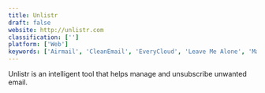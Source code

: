 ```yaml
---
title: Unlistr
draft: false 
website: http://unlistr.com
classification: ['']
platform: ['Web']
keywords: ['Airmail', 'CleanEmail', 'EveryCloud', 'Leave Me Alone', 'MailBase Email Archiving', 'MailClark', 'MailSteward', 'MailStore', 'Mailbird', 'Mailstrom', 'My Blend', 'Sanebox', 'The Swizzle', 'Throttle', 'Trim', 'Unroll.Me for iOS']
---
```

Unlistr is an intelligent tool that helps manage and unsubscribe unwanted email.